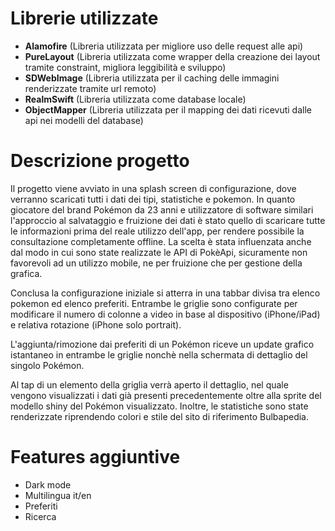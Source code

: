# Librerie utilizzate

* **Alamofire** (Libreria utilizzata per migliore uso delle request alle api)
* **PureLayout** (Libreria utilizzata come wrapper della creazione dei layout tramite constraint, migliora leggibilità e sviluppo)
* **SDWebImage** (Libreria utilizzata per il caching delle immagini renderizzate tramite url remoto)
* **RealmSwift** (Libreria utilizzata come database locale)
* **ObjectMapper** (Libreria utilizzata per il mapping dei dati ricevuti dalle api nei modelli del database)

# Descrizione progetto

Il progetto viene avviato in una splash screen di configurazione, dove verranno scaricati tutti i dati dei tipi, statistiche e pokemon.
In quanto giocatore del brand Pokémon da 23 anni e utilizzatore di software similari l'approccio al salvataggio e fruizione dei dati è stato quello di scaricare tutte le informazioni prima del reale utilizzo dell'app, per rendere possibile la consultazione completamente offline.
La scelta è stata influenzata anche dal modo in cui sono state realizzate le API di PokèApi, sicuramente non favorevoli ad un utilizzo mobile, ne per fruizione che per gestione della grafica.

Conclusa la configurazione iniziale si atterra in una tabbar divisa tra elenco pokemon ed elenco preferiti. Entrambe le griglie sono configurate per modificare il numero di colonne a video in base al dispositivo (iPhone/iPad) e relativa rotazione (iPhone solo portrait).

L'aggiunta/rimozione dai preferiti di un Pokémon riceve un update grafico istantaneo in entrambe le griglie nonchè nella schermata di dettaglio del singolo Pokémon.

Al tap di un elemento della griglia verrà aperto il dettaglio, nel quale vengono visualizzati i dati già presenti precedentemente oltre alla sprite del modello shiny del Pokémon visualizzato.
Inoltre, le statistiche sono state renderizzate riprendendo colori e stile del sito di riferimento Bulbapedia.

# Features aggiuntive

* Dark mode
* Multilingua it/en
* Preferiti
* Ricerca
